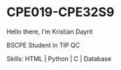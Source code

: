 # CPE019-CPE32S9
Hello there, I'm Kristian Dayrit

BSCPE Student in TIP QC

Skills: HTML | Python | C | Database
